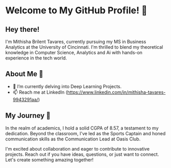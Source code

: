 # Welcome to My GitHub Profile! 👋

## Hey there! 

I'm Mithisha Brilent Tavares, currently pursuing my MS in Business Analytics at the University of Cincinnati. I'm thrilled to blend my theoretical knowledge in Computer Science, Analytics and Ai with hands-on experience in the tech world.

## About Me 📖

- 🔭 I’m currently delving into Deep Learning Projects.
- 📫 Reach me at LinkedIn  (https://www.linkedin.com/in/mithisha-tavares-9943291aa/)

## My Journey 🚀

In the realm of academics, I hold a solid CGPA of 8.57, a testament to my dedication.
Beyond the classroom, I've led as the Sports Captain and honed communication skills as the Communication Lead at Oasis Club.

I'm excited about collaboration and eager to contribute to innovative projects. Reach out if you have ideas, questions, or just want to connect. Let's create something amazing together!


